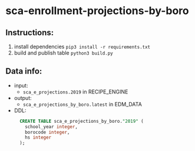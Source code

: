 # sca-enrollment-projections-by-boro

## Instructions: 
1. install dependencies `pip3 install -r requirements.txt`
2. build and publish table `python3 build.py`

## Data info: 
* input:
  * `sca_e_projections.2019` in RECIPE_ENGINE
* output: 
  * `sca_e_projections_by_boro.latest` in EDM_DATA
* DDL: 
  ```sql
    CREATE TABLE sca_e_projections_by_boro."2019" (
      school_year integer,
      borocode integer,
      hs integer
    );
  ```